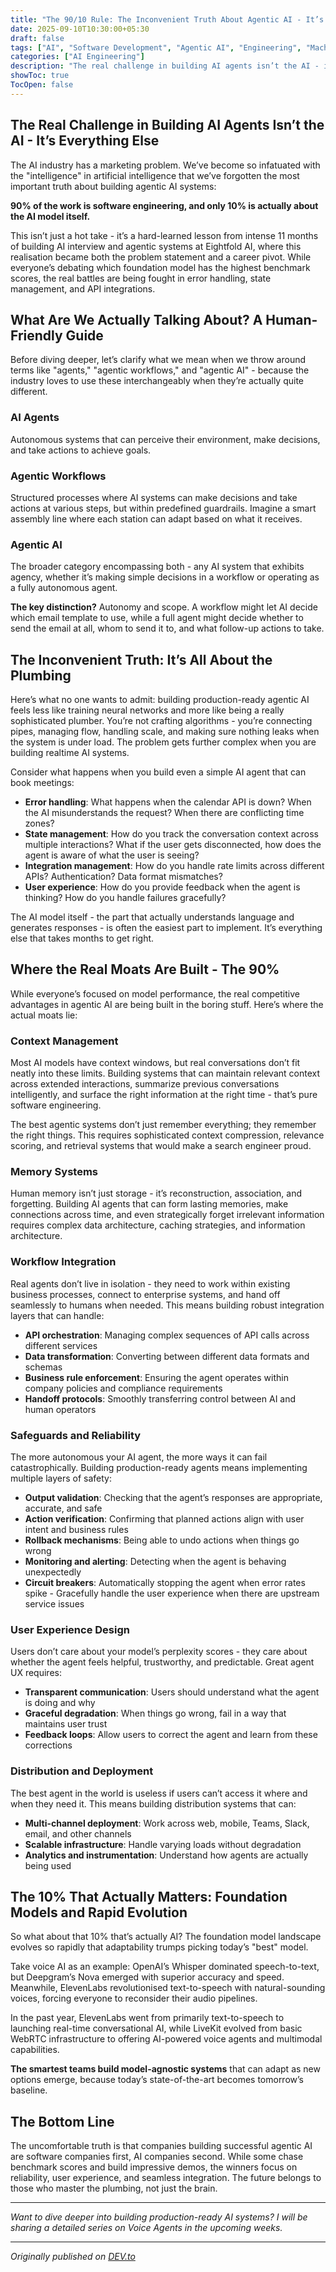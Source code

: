 ```yaml
---
title: "The 90/10 Rule: The Inconvenient Truth About Agentic AI - It’s All Plumbing, No Brain"
date: 2025-09-10T10:30:00+05:30
draft: false
tags: ["AI", "Software Development", "Agentic AI", "Engineering", "Machine Learning"]
categories: ["AI Engineering"]
description: "The real challenge in building AI agents isn’t the AI - it’s everything else. 90% of the work is software engineering, and only 10% is actually about the AI model itself."
showToc: true
TocOpen: false
---
```


## The Real Challenge in Building AI Agents Isn’t the AI - It’s Everything Else

The AI industry has a marketing problem. We’ve become so infatuated with the "intelligence" in artificial intelligence that we’ve forgotten the most important truth about building agentic AI systems: 

**90% of the work is software engineering, and only 10% is actually about the AI model itself.**

This isn’t just a hot take - it’s a hard-learned lesson from intense 11 months of building AI interview and agentic systems at Eightfold AI, where this realisation became both the problem statement and a career pivot. While everyone’s debating which foundation model has the highest benchmark scores, the real battles are being fought in error handling, state management, and API integrations.

## What Are We Actually Talking About? A Human-Friendly Guide

Before diving deeper, let’s clarify what we mean when we throw around terms like "agents," "agentic workflows," and "agentic AI" - because the industry loves to use these interchangeably when they’re actually quite different.

### AI Agents

Autonomous systems that can perceive their environment, make decisions, and take actions to achieve goals.

### Agentic Workflows

Structured processes where AI systems can make decisions and take actions at various steps, but within predefined guardrails. Imagine a smart assembly line where each station can adapt based on what it receives.

### Agentic AI

The broader category encompassing both - any AI system that exhibits agency, whether it’s making simple decisions in a workflow or operating as a fully autonomous agent.

**The key distinction?** Autonomy and scope. A workflow might let AI decide which email template to use, while a full agent might decide whether to send the email at all, whom to send it to, and what follow-up actions to take.

## The Inconvenient Truth: It’s All About the Plumbing

Here’s what no one wants to admit: building production-ready agentic AI feels less like training neural networks and more like being a really sophisticated plumber. You’re not crafting algorithms - you’re connecting pipes, managing flow, handling scale, and making sure nothing leaks when the system is under load. The problem gets further complex when you are building realtime AI systems.

Consider what happens when you build even a simple AI agent that can book meetings:

* **Error handling**: What happens when the calendar API is down? When the AI misunderstands the request? When there are conflicting time zones?
* **State management**: How do you track the conversation context across multiple interactions? What if the user gets disconnected, how does the agent is aware of what the user is seeing?
* **Integration management**: How do you handle rate limits across different APIs? Authentication? Data format mismatches?
* **User experience**: How do you provide feedback when the agent is thinking? How do you handle failures gracefully?

The AI model itself - the part that actually understands language and generates responses - is often the easiest part to implement. It’s everything else that takes months to get right.

## Where the Real Moats Are Built - The 90%

While everyone’s focused on model performance, the real competitive advantages in agentic AI are being built in the boring stuff. Here’s where the actual moats lie:

### Context Management

Most AI models have context windows, but real conversations don’t fit neatly into these limits. Building systems that can maintain relevant context across extended interactions, summarize previous conversations intelligently, and surface the right information at the right time - that’s pure software engineering.

The best agentic systems don’t just remember everything; they remember the right things. This requires sophisticated context compression, relevance scoring, and retrieval systems that would make a search engineer proud.

### Memory Systems

Human memory isn’t just storage - it’s reconstruction, association, and forgetting. Building AI agents that can form lasting memories, make connections across time, and even strategically forget irrelevant information requires complex data architecture, caching strategies, and information architecture.

### Workflow Integration

Real agents don’t live in isolation - they need to work within existing business processes, connect to enterprise systems, and hand off seamlessly to humans when needed. This means building robust integration layers that can handle:

* **API orchestration**: Managing complex sequences of API calls across different services
* **Data transformation**: Converting between different data formats and schemas
* **Business rule enforcement**: Ensuring the agent operates within company policies and compliance requirements
* **Handoff protocols**: Smoothly transferring control between AI and human operators

### Safeguards and Reliability

The more autonomous your AI agent, the more ways it can fail catastrophically. Building production-ready agents means implementing multiple layers of safety:

* **Output validation**: Checking that the agent’s responses are appropriate, accurate, and safe
* **Action verification**: Confirming that planned actions align with user intent and business rules
* **Rollback mechanisms**: Being able to undo actions when things go wrong
* **Monitoring and alerting**: Detecting when the agent is behaving unexpectedly
* **Circuit breakers**: Automatically stopping the agent when error rates spike - Gracefully handle the user experience when there are upstream service issues

### User Experience Design

Users don’t care about your model’s perplexity scores - they care about whether the agent feels helpful, trustworthy, and predictable. Great agent UX requires:

* **Transparent communication**: Users should understand what the agent is doing and why
* **Graceful degradation**: When things go wrong, fail in a way that maintains user trust
* **Feedback loops**: Allow users to correct the agent and learn from these corrections

### Distribution and Deployment

The best agent in the world is useless if users can’t access it where and when they need it. This means building distribution systems that can:

* **Multi-channel deployment**: Work across web, mobile, Teams, Slack, email, and other channels
* **Scalable infrastructure**: Handle varying loads without degradation
* **Analytics and instrumentation**: Understand how agents are actually being used

## The 10% That Actually Matters: Foundation Models and Rapid Evolution

So what about that 10% that’s actually AI? The foundation model landscape evolves so rapidly that adaptability trumps picking today’s "best" model.

Take voice AI as an example: OpenAI’s Whisper dominated speech-to-text, but Deepgram’s Nova emerged with superior accuracy and speed. Meanwhile, ElevenLabs revolutionised text-to-speech with natural-sounding voices, forcing everyone to reconsider their audio pipelines.

In the past year, ElevenLabs went from primarily text-to-speech to launching real-time conversational AI, while LiveKit evolved from basic WebRTC infrastructure to offering AI-powered voice agents and multimodal capabilities.

**The smartest teams build model-agnostic systems** that can adapt as new options emerge, because today’s state-of-the-art becomes tomorrow’s baseline.

## The Bottom Line

The uncomfortable truth is that companies building successful agentic AI are software companies first, AI companies second. While some chase benchmark scores and build impressive demos, the winners focus on reliability, user experience, and seamless integration. The future belongs to those who master the plumbing, not just the brain.

---

*Want to dive deeper into building production-ready AI systems? I will be sharing a detailed series on Voice Agents in the upcoming weeks.*

---

*Originally published on [DEV.to](https://dev.to/thiyagarajt/the-9010-rule-the-inconvenient-truth-about-agentic-ai-its-all-plumbing-no-brain-5ca3)*
